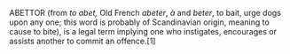 ABETTOR (from _to abet,_ Old French _abeter_, _à_ and _beter_, to bait, urge dogs upon any one; this word is probably of Scandinavian origin, meaning to cause to bite), is a legal term implying one who instigates, encourages or assists another to commit an offence.[1]
